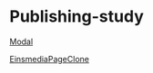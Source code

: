 # Publishing-study


[Modal](https://greenknight03.github.io/Publishing-study/modal.html)


<!-- [btn0111](https://greenknight03.github.io/Publishing-study/btn0111.html) -->

[EinsmediaPageClone](https://greenknight03.github.io/Publishing-study/ClonePage/index.html)

